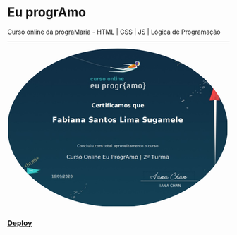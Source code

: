 # Eu progrAmo
Curso online da prograMaria - HTML | CSS | JS | Lógica de Programação
___

 <img style="border-radius: 50%;" src="https://github.com/FabiSugamele/eu-progrAmo/blob/master/certificado.jpg" width="500px;" alt="Foto do Certificado"/>
 
 ### [Deploy](https://siteada.fsugamele.repl.co/)